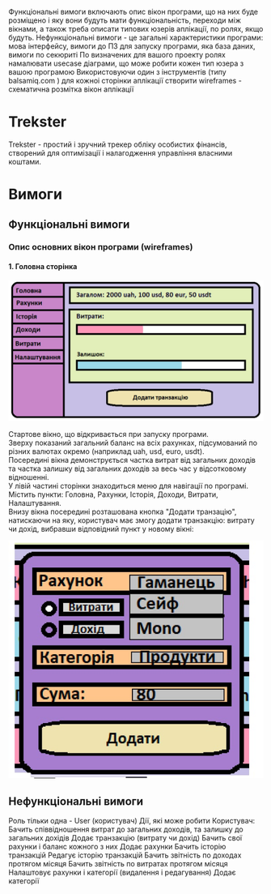  Функціональні вимоги включають опис вікон програми, що на них буде розміщено і яку вони будуть мати функціональність, переходи між вікнами, а також треба описати типових юзерів аплікації, по ролях, якщо будуть. 
Нефункціональні вимоги - це загальні характеристики програми: мова інтерфейсу, вимоги до ПЗ для запуску програми, яка база даних, вимоги по секюриті
По визначених для вашого проекту ролях намалювати usecase діаграми, що може робити кожен тип юзера з вашою програмою
Використовуючи один з інструментів (типу balsamiq.com ) для кожноі сторінки аплікації створити wireframes - схематична розмітка вікон аплікації



# Trekster

Trekster - простий і зручний трекер обліку особистих фінансів, створений для оптимізації і налагодження управління власними коштами.

# Вимоги

## Функціональні вимоги

### Опис основних вікон програми (wireframes)

#### 1. Головна сторінка

<p align="center">
	<img src="https://github.com/yvoznyak/Trekster/blob/main/images/main.jpg" alt="Головна"/>
</p>

Стартове вікно, що відкривається при запуску програми.  
Зверху показаний загальний баланс на всіх рахунках, підсумований по різних валютах окремо (наприклад uah, usd, euro, usdt).  
Посередині вікна демонструється частка витрат від загальних доходів та частка залишку від загальних доходів за весь час у відсотковому відношенні.  
У лівій частині сторінки знаходиться меню для навігації по програмі. Містить пункти: Головна, Рахунки, Історія, Доходи, Витрати, Налаштування.  
Внизу вікна посередині розташована кнопка "Додати транзацію", натискаючи на яку, користувач має змогу додати транзакцію: витрату чи дохід, вибравши відповідний пункт у новому вікні:

<p align="center">
	<img src="https://github.com/yvoznyak/Trekster/blob/main/images/add%20trans.jpg" alt="Додавання транзакції"/>
</p>

## Нефункціональні вимоги

















Роль тільки одна - User (користувач)
Дії, які може робити Користувач:
Бачить співвідношення витрат до загальних доходів, та залишку до загальних дохідів
Додає транзакцію (витрату чи дохід)
Бачить свої рахунки і баланс кожного з них
Додає рахунки
Бачить історію транзакцій
Редагує історію транзакцій
Бачить звітність по доходах протягом місяця
Бачить звітність по витратах протягом місяця
Налаштовує рахунки і категорії (видалення і редагування)
Додає категорії

